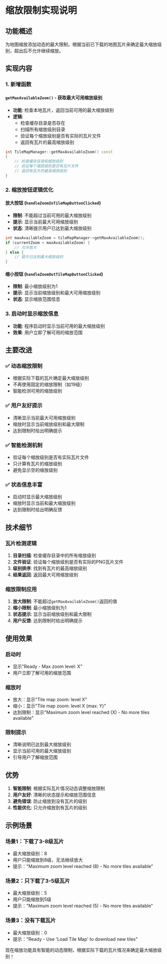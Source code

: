 # 缩放限制实现说明

## 功能概述
为地图缩放添加动态的最大限制，根据当前已下载的地图瓦片来确定最大缩放级别，超出后不允许继续缩放。

## 实现内容

### 1. 新增函数

#### `getMaxAvailableZoom()` - 获取最大可用缩放级别
- **功能**: 检查本地瓦片，返回当前可用的最大缩放级别
- **逻辑**: 
  - 检查缓存目录是否存在
  - 扫描所有缩放级别目录
  - 验证每个缩放级别是否有实际的瓦片文件
  - 返回有瓦片的最高缩放级别

```cpp
int TileMapManager::getMaxAvailableZoom() const
{
    // 检查缓存目录和缩放级别
    // 验证每个缩放级别是否有瓦片文件
    // 返回有瓦片的最高缩放级别
}
```

### 2. 缩放按钮逻辑优化

#### 放大按钮 (`handleZoomInTileMapButtonClicked`)
- **限制**: 不能超过当前可用的最大缩放级别
- **提示**: 显示当前最大可用缩放级别
- **状态**: 清晰提示用户已达到最大缩放级别

```cpp
int maxAvailableZoom = tileMapManager->getMaxAvailableZoom();
if (currentZoom < maxAvailableZoom) {
    // 允许放大
} else {
    // 提示已达到最大缩放级别
}
```

#### 缩小按钮 (`handleZoomOutTileMapButtonClicked`)
- **限制**: 最小缩放级别为1
- **提示**: 显示当前缩放级别和最大可用缩放级别
- **状态**: 显示缩放范围信息

### 3. 启动时显示缩放信息
- **功能**: 程序启动时显示当前可用的最大缩放级别
- **效果**: 用户立即了解可用的缩放范围

## 主要改进

### ✅ **动态缩放限制**
- 根据实际下载的瓦片确定最大缩放级别
- 不再使用固定的缩放限制（如19级）
- 智能检测可用的缩放级别

### ✅ **用户友好提示**
- 清晰显示当前最大可用缩放级别
- 缩放时显示当前缩放级别和最大限制
- 达到限制时给出明确提示

### ✅ **智能检测机制**
- 验证每个缩放级别是否有实际瓦片文件
- 只计算有瓦片的缩放级别
- 避免显示空的缩放级别

### ✅ **状态信息丰富**
- 启动时显示最大缩放级别
- 缩放时显示当前和最大缩放级别
- 达到限制时给出明确反馈

## 技术细节

### 瓦片检测逻辑
1. **目录扫描**: 检查缓存目录中的所有缩放级别
2. **文件验证**: 验证每个缩放级别是否有实际的PNG瓦片文件
3. **级别排序**: 找到有瓦片的最高缩放级别
4. **结果返回**: 返回最大可用缩放级别

### 缩放限制应用
1. **放大限制**: 不能超过`getMaxAvailableZoom()`返回的值
2. **缩小限制**: 最小缩放级别为1
3. **状态提示**: 显示当前缩放级别和最大限制
4. **用户反馈**: 达到限制时给出明确提示

## 使用效果

### 启动时
- 显示"Ready - Max zoom level: X"
- 用户立即了解可用的缩放范围

### 缩放时
- 放大：显示"Tile map zoom: level X"
- 缩小：显示"Tile map zoom: level X (max: Y)"
- 达到限制：显示"Maximum zoom level reached (X) - No more tiles available"

### 限制提示
- 清晰说明已达到最大缩放级别
- 显示当前可用的最大缩放级别
- 引导用户了解缩放范围

## 优势

1. **智能限制**: 根据实际瓦片情况动态调整缩放限制
2. **用户友好**: 清晰的状态提示和缩放范围信息
3. **避免错误**: 防止缩放到没有瓦片的级别
4. **性能优化**: 只允许缩放到有瓦片的级别

## 示例场景

### 场景1：下载了3-8级瓦片
- 最大缩放级别：8
- 用户只能缩放到8级，无法继续放大
- 提示："Maximum zoom level reached (8) - No more tiles available"

### 场景2：只下载了3-5级瓦片
- 最大缩放级别：5
- 用户只能缩放到5级
- 提示："Maximum zoom level reached (5) - No more tiles available"

### 场景3：没有下载瓦片
- 最大缩放级别：0
- 提示："Ready - Use 'Load Tile Map' to download new tiles"

现在缩放功能具有智能的动态限制，根据实际下载的瓦片情况来确定最大缩放级别！

